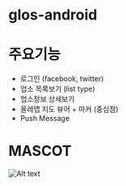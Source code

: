 glos-android
==
# 주요기능
* 로그인 (facebook, twitter)
* 업소 목록보기 (list type)
* 업소정보 상세보기
* 올레맵 지도 뷰어 + 마커 (중심점)
* Push Message 


# MASCOT
![Alt text](http://nimg.nate.com/orgImg/hm/2011/01/13/20110113000408_1.jpg "Ha Jee-won")
